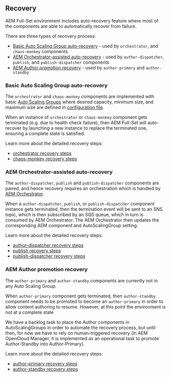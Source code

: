 Recovery
--------

AEM Full-Set environment includes auto-recovery feature where most of the components are able to automatically recover from failure.

There are three types of recovery process:

* [Basic Auto Scaling Group auto-recovery](https://github.com/shinesolutions/aem-aws-stack-builder/blob/master/docs/recovery.md#basic-auto-scaling-group-auto-recovery) - used by `orchestrator`, and `chaos-monkey` components
* [AEM Orchestrator-assisted auto-recovery](https://github.com/shinesolutions/aem-aws-stack-builder/blob/master/docs/recovery.md#aem-orchestrator-assisted-auto-recovery) - used by `author-dispatcher`, `publish`, and `publish-dispatcher` components
* [AEM Author promotion recovery](https://github.com/shinesolutions/aem-aws-stack-builder/blob/master/docs/recovery.md#aem-author-promotion-recovery) - used by `author-primary` and `author-standby`

### Basic Auto Scaling Group auto-recovery

The `orchestrator` and `chaos-monkey` components are implemented with basic [Auto Scaling Groups](https://docs.aws.amazon.com/autoscaling/ec2/userguide/AutoScalingGroup.html) where desired capacity, minimum size, and maximum size are defined in [configuration file](https://github.com/shinesolutions/aem-aws-stack-builder/blob/master/docs/configuration.md).

When an instance of `orchestrator` or `chaos-monkey` component gets terminated (e.g. due to health check failure), then AEM Full-Set will auto-recover by launching a new instance to replace the terminated one, ensuring a complete state is satisfied.

Learn more about the detailed recovery steps:

* [orchestrator recovery steps](https://github.com/shinesolutions/aem-aws-stack-builder/blob/master/docs/recovery-steps.md#orchestrator-recovery-steps.md)
* [chaos-monkey recovery steps](https://github.com/shinesolutions/aem-aws-stack-builder/blob/master/docs/recovery-steps.md#chaos-monkey-recovery-steps.md)

### AEM Orchestrator-assisted auto-recovery

The `author-dispatcher`, `publish` and `publish-dispatcher` components are paired, and hence recovery requires an orchestration which is handled by [AEM Orchestrator](https://github.com/shinesolutions/aem-orchestrator).

When a `author-dispatcher`, `publish`, or `publish-dispatcher` component instance gets terminated, then the termination event will be sent to an SNS topic, which is then subscribed by an SQS queue, which in turn is consumed by AEM Orchestrator. The AEM Orchestrator then updates the corresponding AEM component and AutoScalingGroup setting.

Learn more about the detailed recovery steps:

* [author-dispatcher recovery steps](https://github.com/shinesolutions/aem-aws-stack-builder/blob/master/docs/recovery-steps.md#author-dispatcher-recovery-steps.md)
* [publish recovery steps](https://github.com/shinesolutions/aem-aws-stack-builder/blob/master/docs/recovery-steps.md#publish-recovery-steps.md)
* [publish-dispatcher recovery steps](https://github.com/shinesolutions/aem-aws-stack-builder/blob/master/docs/recovery-steps.md#publish-dispatcher-recovery-steps.md)

### AEM Author promotion recovery

The `author-primary` and `author-standby` components are currently not in any Auto Scaling Group.

When `author-primary` component gets terminated, then `author-standby` component needs to be promoted to become an `author-primary` in order to allow content authoring to resume. However, at this point the environment is not at a complete state

We have a backlog task to place the Author components in AutoScalingGroups in order to automate the recovery process, but until then, for now we have to rely on human-triggered recovery (in AEM OpenCloud Manager, it is implemented as an operational task to promote Author-Standby into Author-Primary).

Learn more about the detailed recovery steps:

* [author-primary recovery steps](https://github.com/shinesolutions/aem-aws-stack-builder/blob/master/docs/recovery-steps.md#author-primary-recovery-steps.md)
* [author-standby recovery steps](https://github.com/shinesolutions/aem-aws-stack-builder/blob/master/docs/recovery-steps.md#author-standby-recovery-steps.md)
